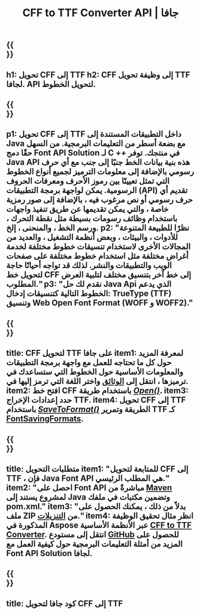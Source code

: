 ﻿---
translation: true
template: /_templates/conversion-child-java.md
title: CFF to TTF Converter API | جافا
description: قم بتحويل CFF إلى TTF باستخدام Java API على نظامي التشغيل Windows و Linux. قم بدمج CFF الأصلي مع وظيفة تحويل الخط TTF في الحل الخاص بك.
keywords: cff إلى ttf java api ، cff2ttf java solution ، cff to ttf java
url: /java/conversion/cff-to-ttf/
family: font
platformtag: java
feature: conversion
otherformats: WOFF WOFF2
---

{{<section banner>}}
---
h1: تحويل CFF إلى TTF
h2: CFF إلى وظيفة تحويل TTF لجافا. API لتحويل الخطوط.
---

{{<section overview>}}
---
p1: تحويل CFF إلى TTF داخل التطبيقات المستندة إلى Java مع بضعة أسطر من التعليمات البرمجية. من السهل حقًا دمج Font API Solution لـ С ++ في منتجك. توفر Java API هذه بنية بيانات الخط جنبًا إلى جنب مع أي حرف رسومي بالإضافة إلى معلومات الترميز لجميع أنواع الخطوط التي تمثل تعيينًا بين رموز الأحرف ومعرفات الحروف الرسومية. يمكن لواجهة برمجة التطبيقات (API) تقديم أي حرف رسومي أو نص مرغوب فيه ، بالإضافة إلى صور رمزية خاصة ، والتي يمكن تقديمها عن طريق تنفيذ واجهات باستخدام وظائف رسومات بسيطة مثل نقطة التحرك ، ورسم الخط ، والمنحنى ، إلخ.
p2: "نظرًا للطبيعة المتنوعة للأدوات ، والبيئات ، وبعض أنظمة التشغيل ، والعديد من المجالات الأخرى لاستخدام تنسيقات خطوط مختلفة لخدمة أغراض مختلفة مثل استخدام خطوط مختلفة على صفحات الويب والتطبيقات والنشر. لذلك قد تواجه أحيانًا حاجة لتحويل خط CFF إلى خط آخر بتنسيق مختلف لتلبية العرض المطلوب."
p3: "نقدم لك حل Java Api الذي يدعم الخطوط التالية كتنسيقات إدخال: TrueType (TTF) وتنسيق Web Open Font Format (WOFF و WOFF2)."
---

{{<section feature1>}}
---
title: CFF لتحويل TTF على جافا
item1: لمعرفة المزيد حول كل ما تحتاجه للعمل مع واجهة برمجة التطبيقات والمعلومات الأساسية حول الخطوط التي ستساعدك في ترميزها ، انتقل إلى [الوثائق](https://docs.aspose.com/font/) واختر اللغة التي ترمز إليها في.
item2: افتح خط CFF باستخدام طريقة  [*Open()*](https://reference.aspose.com/font/java/com.aspose.font/Font#open-com.aspose.font.FontDefinition-).
item3: حدد إعدادات الإخراج TTF.
item4: تحويل CFF إلى TTF باستخدام [*SaveToFormat()*](https://reference.aspose.com/font/java/com.aspose.font/Font#saveToFormat-java.io.OutputStream-com.aspose.font.FontSavingFormats-) الطريقة وتمرير TTF كـ [FontSavingFormats](https://reference.aspose.com/font/java/com.aspose.font/FontSavingFormats).
---

{{<section feature2>}}
---
title: متطلبات التحويل
item1: "للمتابعة لتحويل CFF إلى TTF ، فإن Java Font API هي المطلب الرئيسي."
item2: "احصل على Font API مباشرةً من [Maven](https://repository.aspose.com/webapp/#/artifacts/browse/tree/General/repo/com/aspose/aspose-font) لمشروع يستند إلى Java وتضمين مكتبات في ملفك pom.xml."
item3: "بدلاً من ذلك ، يمكنك الحصول على ملف ZIP من [التنزيلات](https://releases.aspose.com/font/java/)."
item4: انظر مثال تحقيق الوظيفة المذكورة في Aspose عبر الأنظمة الأساسية [CFF to TTF Converter](https://products.aspose.app/font/conversion/cff-to-ttf). انتقل إلى مستودع [GitHub](https://github.com/aspose-font/Aspose.Font-Documentation/tree/master/java-examples) للحصول على المزيد من أمثلة التعليمات البرمجية حول كيفية العمل مع Font API Solution لجافا.
---

{{<section codeexample>}}
---
title: كود جافا لتحويل CFF إلى TTF
---
